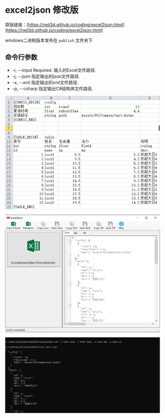 # excel2json 修改版

原版链接：[https://neil3d.github.io/coding/excel2json.html](https://neil3d.github.io/coding/excel2json.html)

windows二进制版本发布在 `publish` 文件夹下

## 命令行参数

* -i, --input Required. 输入的Excel文件路径.
* -j, --json 指定输出的json文件路径.
* -x, --xml 指定输出的xml文件路径.
* -p, --csharp 指定输出C#结构体文件路径.

![excel](Docs/excel.png)

![gui](Docs/gui.png)

![cmd](Docs/cmd.png)

